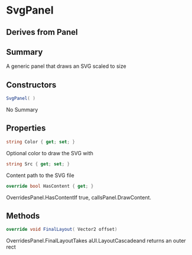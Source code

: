 # SvgPanel

## Derives from Panel

## Summary

A generic panel that draws an SVG scaled to size
## Constructors

```c#
SvgPanel( ) 
```
No Summary
## Properties

```c#
string Color { get; set; } 
```
Optional color to draw the SVG with
```c#
string Src { get; set; } 
```
Content path to the SVG file
```c#
override bool HasContent { get; } 
```
OverridesPanel.HasContentIf true, callsPanel.DrawContent.
## Methods

```c#
override void FinalLayout( Vector2 offset) 
```
OverridesPanel.FinalLayoutTakes aUI.LayoutCascadeand returns an outer rect
